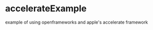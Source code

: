 accelerateExample
=================

example of using openframeworks and apple's accelerate framework